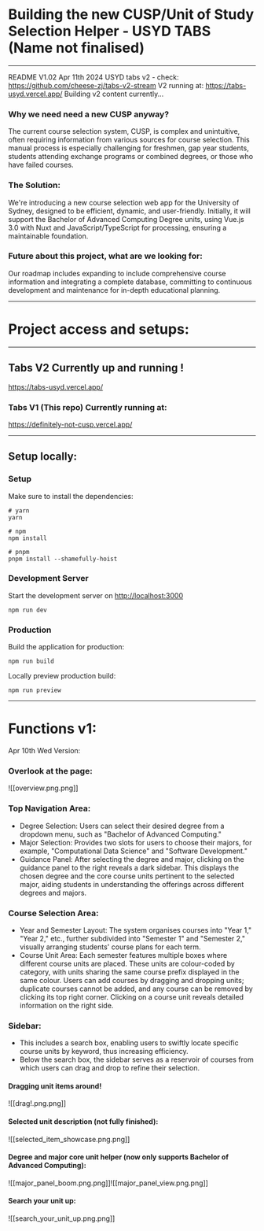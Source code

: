 # Building the new CUSP/Unit of Study Selection Helper - USYD TABS (Name not finalised)
---
README V1.02 Apr 11th 2024
USYD tabs v2 - check: https://github.com/cheese-zj/tabs-v2-stream
V2 running at: https://tabs-usyd.vercel.app/
Building v2 content currently...
### Why we need need a new CUSP anyway?
The current course selection system, CUSP, is complex and unintuitive, often requiring information from various sources for course selection. This manual process is especially challenging for freshmen, gap year students, students attending exchange programs or combined degrees, or those who have failed courses.
### The Solution:
We're introducing a new course selection web app for the University of Sydney, designed to be efficient, dynamic, and user-friendly. Initially, it will support the Bachelor of Advanced Computing Degree units, using Vue.js 3.0 with Nuxt and JavaScript/TypeScript for processing, ensuring a maintainable foundation.
### Future about this project, what are we looking for:
Our roadmap includes expanding to include comprehensive course information and integrating a complete database, committing to continuous development and maintenance for in-depth educational planning.

---
# Project access and setups:
---
## Tabs V2 Currently up and running !
 https://tabs-usyd.vercel.app/
### Tabs V1 (This repo) Currently running at:
https://definitely-not-cusp.vercel.app/

---
## Setup locally:
### Setup

Make sure to install the dependencies:

```shell
# yarn
yarn

# npm
npm install

# pnpm
pnpm install --shamefully-hoist
```

### Development Server

Start the development server on [http://localhost:3000](http://localhost:3000/)

```shell
npm run dev
```

### Production

Build the application for production:

```shell
npm run build
```

Locally preview production build:

```shell
npm run preview
```

---
# Functions v1:
Apr 10th Wed Version:
### Overlook at the page:
![[overview.png.png]]
### Top Navigation Area:
- Degree Selection: Users can select their desired degree from a dropdown menu, such as "Bachelor of Advanced Computing."
- Major Selection: Provides two slots for users to choose their majors, for example, "Computational Data Science" and "Software Development."
- Guidance Panel: After selecting the degree and major, clicking on the guidance panel to the right reveals a dark sidebar. This displays the chosen degree and the core course units pertinent to the selected major, aiding students in understanding the offerings across different degrees and majors.
### Course Selection Area:
- Year and Semester Layout: The system organises courses into "Year 1," "Year 2," etc., further subdivided into "Semester 1" and "Semester 2," visually arranging students' course plans for each term.
- Course Unit Area: Each semester features multiple boxes where different course units are placed. These units are colour-coded by category, with units sharing the same course prefix displayed in the same colour. Users can add courses by dragging and dropping units; duplicate courses cannot be added, and any course can be removed by clicking its top right corner. Clicking on a course unit reveals detailed information on the right side.
### Sidebar:
- This includes a search box, enabling users to swiftly locate specific course units by keyword, thus increasing efficiency.
- Below the search box, the sidebar serves as a reservoir of courses from which users can drag and drop to refine their selection.

#### Dragging unit items around!
![[drag!.png.png]]
#### Selected unit description (not fully finished):
![[selected_item_showcase.png.png]]

#### Degree and major core unit helper (now only supports Bachelor of Advanced Computing):
![[major_panel_boom.png.png]]![[major_panel_view.png.png]]
#### Search your unit up:
![[search_your_unit_up.png.png]]